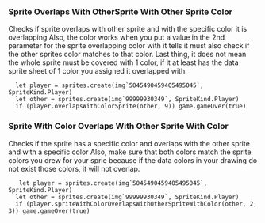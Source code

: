 ### Sprite Overlaps With OtherSprite With Other Sprite Color 

Checks if sprite overlaps with other sprite and with the specific color it is overlapping 
Also, the color works when you put a value in the 2nd parameter for the sprite overlapping color with it tells it must also check if the other sprites color matches to that color.
Last thing, it does not mean the whole sprite must be covered with 1 color, if it at least has the data sprite sheet of 1 color you assigned it overlapped with.
``` blocks
  let player = sprites.create(img`5045490459405495045`, SpriteKind.Player)
  let other = sprites.create(img`99999930349`, SpriteKind.Player)
  if (player.overlapsWithColorSprite(other, 9)) game.gameOver(true)
```

### Sprite With Color Overlaps With Other Sprite With Color
Checks if the sprite has a specific color and overlaps with the other sprite and with a specific color
Also, make sure that both colors match the sprite colors you drew for your sprie because if the data colors in your drawing do not exist those colors, it will not overlap. 
``` blocks
   let player = sprites.create(img`5045490459405495045`, SpriteKind.Player)
  let other = sprites.create(img`99999930349`, SpriteKind.Player)
  if (player.spriteWithColorOverlapsWithOtherSpriteWithColor(other, 2, 3)) game.gameOver(true)
```